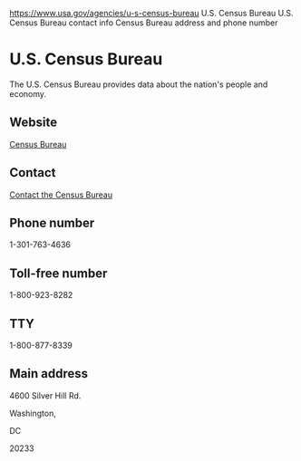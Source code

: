 

https://www.usa.gov/agencies/u-s-census-bureau
U.S. Census Bureau
U.S. Census Bureau contact info
Census Bureau address and phone number

U.S. Census Bureau
==================

The U.S. Census Bureau provides data about the nation's people and economy.

Website
-------

[Census Bureau](https://www.census.gov/)

Contact
-------

[Contact the Census Bureau](http://www.census.gov/about/contact-us.html)

Phone number
------------

1-301-763-4636

Toll-free number
----------------

1-800-923-8282

TTY
---

1-800-877-8339

Main address
------------

4600 Silver Hill Rd.

Washington,

DC

20233
